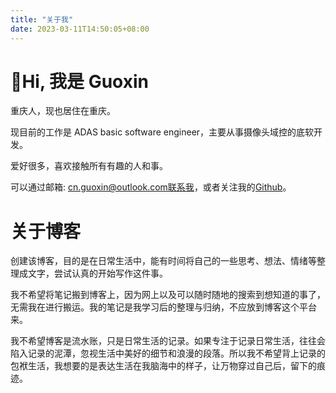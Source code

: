 ```yaml
---
title: "关于我"
date: 2023-03-11T14:50:05+08:00
---
```


# 👋Hi, 我是 Guoxin

重庆人，现也居住在重庆。

现目前的工作是 ADAS basic software engineer，主要从事摄像头域控的底软开发。

爱好很多，喜欢接触所有有趣的人和事。

可以通过邮箱: cn.guoxin@outlook.com联系我，或者关注我的[Github](https://github.com/cnguoxin)。

# 关于博客

创建该博客，目的是在日常生活中，能有时间将自己的一些思考、想法、情绪等整理成文字，尝试认真的开始写作这件事。

我不希望将笔记搬到博客上，因为网上以及可以随时随地的搜索到想知道的事了，无需我在进行搬运。我的笔记是我学习后的整理与归纳，不应放到博客这个平台来。

我不希望博客是流水账，只是日常生活的记录。如果专注于记录日常生活，往往会陷入记录的泥潭，忽视生活中美好的细节和浪漫的段落。所以我不希望背上记录的包袱生活，我想要的是表达生活在我脑海中的样子，让万物穿过自己后，留下的痕迹。
